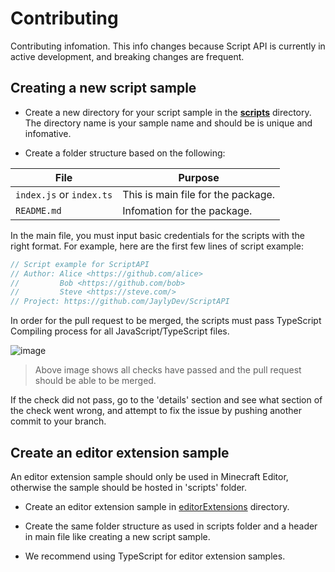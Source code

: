 # Contributing

Contributing infomation. This info changes because Script API is currently in active development, and breaking changes are frequent.

## Creating a new script sample

- Create a new directory for your script sample in the [**scripts**](./scripts/) directory. The directory name is your sample name and should be is unique and infomative.

- Create a folder structure based on the following:

| File                     | Purpose                            |
| ------------------------ | ---------------------------------- |
| `index.js` or `index.ts` | This is main file for the package. |
| `README.md`              | Infomation for the package.        |

In the main file, you must input basic credentials for the scripts with the right format. For example, here are the first few lines of script example:

```js
// Script example for ScriptAPI
// Author: Alice <https://github.com/alice>
//         Bob <https://github.com/bob>
//         Steve <https://steve.com/>
// Project: https://github.com/JaylyDev/ScriptAPI
```

In order for the pull request to be merged, the scripts must pass TypeScript Compiling process for all JavaScript/TypeScript files.

![image](https://github.com/JaylyDev/ScriptAPI/assets/121162959/a0db5db6-864a-4f56-a8f5-01fc5c12167e)

> Above image shows all checks have passed and the pull request should be able to be merged.

If the check did not pass, go to the 'details' section and see what section of the check went wrong, and attempt to fix the issue by pushing another commit to your branch.

## Create an editor extension sample

An editor extension sample should only be used in Minecraft Editor, otherwise the sample should be hosted in 'scripts' folder.

- Create an editor extension sample in [editorExtensions](./editorExtensions/) directory.

- Create the same folder structure as used in scripts folder and a header in main file like creating a new script sample.

- We recommend using TypeScript for editor extension samples.
